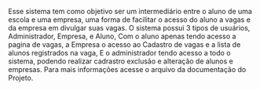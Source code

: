 Esse sistema tem como objetivo ser um intermediário entre o aluno de uma escola e uma empresa, uma forma de facilitar o acesso do aluno a vagas e da empresa em divulgar suas vagas. O sistema possui 3 tipos de usuários, Administrador, Empresa, e Aluno, Com o aluno apenas tendo acesso a pagina de vagas, a Empresa o acesso ao Cadastro de vagas e a lista de alunos registrados na vaga, E o administrador tendo acesso a todo o sistema, podendo realizar cadrastro exclusão e alteração de alunos e empresas. Para mais informações acesse o arquivo da documentação do Projeto.
